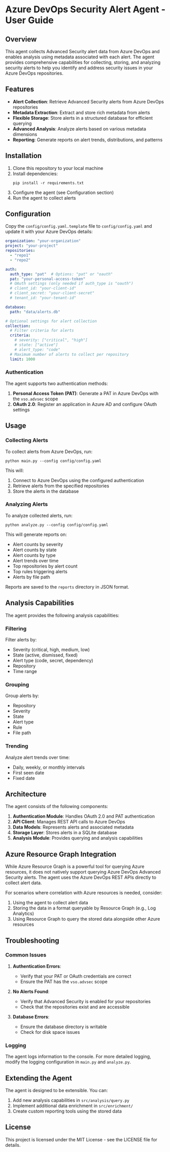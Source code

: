 # Azure DevOps Security Alert Agent - User Guide

## Overview

This agent collects Advanced Security alert data from Azure DevOps and enables analysis using metadata associated with each alert. The agent provides comprehensive capabilities for collecting, storing, and analyzing security alerts to help you identify and address security issues in your Azure DevOps repositories.

## Features

- **Alert Collection**: Retrieve Advanced Security alerts from Azure DevOps repositories
- **Metadata Extraction**: Extract and store rich metadata from alerts
- **Flexible Storage**: Store alerts in a structured database for efficient querying
- **Advanced Analysis**: Analyze alerts based on various metadata dimensions
- **Reporting**: Generate reports on alert trends, distributions, and patterns

## Installation

1. Clone this repository to your local machine
2. Install dependencies:
   ```
   pip install -r requirements.txt
   ```
3. Configure the agent (see Configuration section)
4. Run the agent to collect alerts

## Configuration

Copy the `config/config.yaml.template` file to `config/config.yaml` and update it with your Azure DevOps details:

```yaml
organization: "your-organization"
project: "your-project"
repositories:
  - "repo1"
  - "repo2"

auth:
  auth_type: "pat"  # Options: "pat" or "oauth"
  pat: "your-personal-access-token"
  # OAuth settings (only needed if auth_type is "oauth")
  # client_id: "your-client-id"
  # client_secret: "your-client-secret"
  # tenant_id: "your-tenant-id"

database:
  path: "data/alerts.db"

# Optional settings for alert collection
collection:
  # Filter criteria for alerts
  criteria:
    # severity: ["critical", "high"]
    # state: ["active"]
    # alert_type: "code"
  # Maximum number of alerts to collect per repository
  limit: 1000
```

### Authentication

The agent supports two authentication methods:

1. **Personal Access Token (PAT)**: Generate a PAT in Azure DevOps with the `vso.advsec` scope
2. **OAuth 2.0**: Register an application in Azure AD and configure OAuth settings

## Usage

### Collecting Alerts

To collect alerts from Azure DevOps, run:

```
python main.py --config config/config.yaml
```

This will:
1. Connect to Azure DevOps using the configured authentication
2. Retrieve alerts from the specified repositories
3. Store the alerts in the database

### Analyzing Alerts

To analyze collected alerts, run:

```
python analyze.py --config config/config.yaml
```

This will generate reports on:
- Alert counts by severity
- Alert counts by state
- Alert counts by type
- Alert trends over time
- Top repositories by alert count
- Top rules triggering alerts
- Alerts by file path

Reports are saved to the `reports` directory in JSON format.

## Analysis Capabilities

The agent provides the following analysis capabilities:

### Filtering

Filter alerts by:
- Severity (critical, high, medium, low)
- State (active, dismissed, fixed)
- Alert type (code, secret, dependency)
- Repository
- Time range

### Grouping

Group alerts by:
- Repository
- Severity
- State
- Alert type
- Rule
- File path

### Trending

Analyze alert trends over time:
- Daily, weekly, or monthly intervals
- First seen date
- Fixed date

## Architecture

The agent consists of the following components:

1. **Authentication Module**: Handles OAuth 2.0 and PAT authentication
2. **API Client**: Manages REST API calls to Azure DevOps
3. **Data Models**: Represents alerts and associated metadata
4. **Storage Layer**: Stores alerts in a SQLite database
5. **Analysis Module**: Provides querying and analysis capabilities

## Azure Resource Graph Integration

While Azure Resource Graph is a powerful tool for querying Azure resources, it does not natively support querying Azure DevOps Advanced Security alerts. The agent uses the Azure DevOps REST APIs directly to collect alert data.

For scenarios where correlation with Azure resources is needed, consider:
1. Using the agent to collect alert data
2. Storing the data in a format queryable by Resource Graph (e.g., Log Analytics)
3. Using Resource Graph to query the stored data alongside other Azure resources

## Troubleshooting

### Common Issues

1. **Authentication Errors**:
   - Verify that your PAT or OAuth credentials are correct
   - Ensure the PAT has the `vso.advsec` scope

2. **No Alerts Found**:
   - Verify that Advanced Security is enabled for your repositories
   - Check that the repositories exist and are accessible

3. **Database Errors**:
   - Ensure the database directory is writable
   - Check for disk space issues

### Logging

The agent logs information to the console. For more detailed logging, modify the logging configuration in `main.py` and `analyze.py`.

## Extending the Agent

The agent is designed to be extensible. You can:

1. Add new analysis capabilities in `src/analysis/query.py`
2. Implement additional data enrichment in `src/enrichment/`
3. Create custom reporting tools using the stored data

## License

This project is licensed under the MIT License - see the LICENSE file for details.
